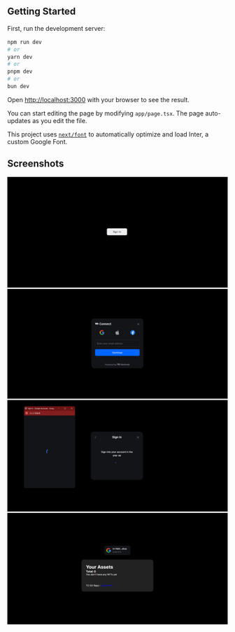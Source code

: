 

## Getting Started

First, run the development server:

```bash
npm run dev
# or
yarn dev
# or
pnpm dev
# or
bun dev
```

Open [http://localhost:3000](http://localhost:3000) with your browser to see the result.

You can start editing the page by modifying `app/page.tsx`. The page auto-updates as you edit the file.

This project uses [`next/font`](https://nextjs.org/docs/basic-features/font-optimization) to automatically optimize and load Inter, a custom Google Font.

## Screenshots
![1](https://github.com/manugowda18/NFTCliam-ScanQR/blob/main/1.png)
![2](https://github.com/manugowda18/NFTCliam-ScanQR/blob/main/2.png)
![3](https://github.com/manugowda18/NFTCliam-ScanQR/blob/main/3.png)
![4](https://github.com/manugowda18/NFTCliam-ScanQR/blob/main/4.png)
